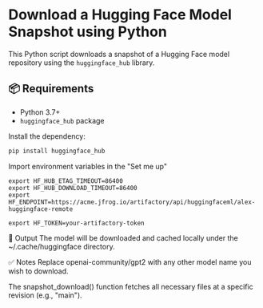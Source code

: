 # Download a Hugging Face Model Snapshot using Python

This Python script downloads a snapshot of a Hugging Face model repository using the `huggingface_hub` library.

## 📦 Requirements

- Python 3.7+
- `huggingface_hub` package

Install the dependency:

```bash
pip install huggingface_hub
```

Import environment variables in the "Set me up"

```
export HF_HUB_ETAG_TIMEOUT=86400
export HF_HUB_DOWNLOAD_TIMEOUT=86400
export HF_ENDPOINT=https://acme.jfrog.io/artifactory/api/huggingfaceml/alex-huggingface-remote

export HF_TOKEN=your-artifactory-token
```

📁 Output
The model will be downloaded and cached locally under the ~/.cache/huggingface directory.

✅ Notes
Replace openai-community/gpt2 with any other model name you wish to download.

The snapshot_download() function fetches all necessary files at a specific revision (e.g., "main").

